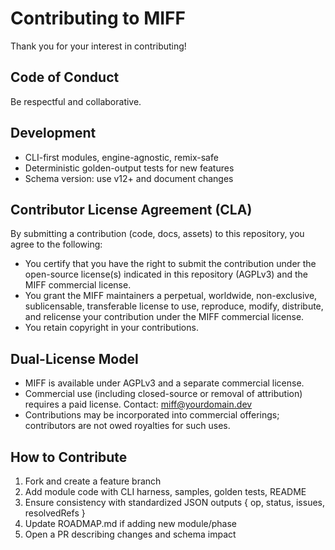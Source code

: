 # Contributing to MIFF

Thank you for your interest in contributing!

## Code of Conduct
Be respectful and collaborative.

## Development
- CLI-first modules, engine-agnostic, remix-safe
- Deterministic golden-output tests for new features
- Schema version: use v12+ and document changes

## Contributor License Agreement (CLA)
By submitting a contribution (code, docs, assets) to this repository, you agree to the following:
- You certify that you have the right to submit the contribution under the open-source license(s) indicated in this repository (AGPLv3) and the MIFF commercial license.
- You grant the MIFF maintainers a perpetual, worldwide, non-exclusive, sublicensable, transferable license to use, reproduce, modify, distribute, and relicense your contribution under the MIFF commercial license.
- You retain copyright in your contributions.

## Dual-License Model
- MIFF is available under AGPLv3 and a separate commercial license.
- Commercial use (including closed-source or removal of attribution) requires a paid license. Contact: miff@yourdomain.dev
- Contributions may be incorporated into commercial offerings; contributors are not owed royalties for such uses.

## How to Contribute
1. Fork and create a feature branch
2. Add module code with CLI harness, samples, golden tests, README
3. Ensure consistency with standardized JSON outputs { op, status, issues, resolvedRefs }
4. Update ROADMAP.md if adding new module/phase
5. Open a PR describing changes and schema impact
